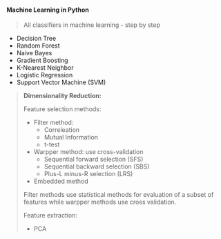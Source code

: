 #### Machine Learning in Python
> All classifiers in machine learning - step by step
- Decision Tree
- Random Forest
- Naive Bayes
- Gradient Boosting
- K-Nearest Neighbor
- Logistic Regression
- Support Vector Machine (SVM)


> **Dimensionality Reduction:**
> 
> Feature selection methods:
>   - Filter method: 
>     - Correleation
>     - Mutual Information
>     - t-test
>   - Warpper method: use cross-validation
>     - Sequential forward selection (SFS)
>     - Sequential backward selection (SBS)
>     - Plus-L minus-R selection (LRS) 
>   - Embedded method
>   
> Filter methods use statistical methods for evaluation of a subset of features while warpper methods use cross validation.
> 
> Feature extraction:
>   - PCA

